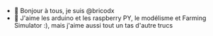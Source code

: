 - 👋 Bonjour à tous, je suis @bricodx
- 👀 J'aime les arduino et les raspberry PY, le modélisme et Farming Simulator :), mais j'aime aussi tout un tas d'autre trucs

<!---
bricodx/bricodx is a ✨ special ✨ repository because its `README.md` (this file) appears on your GitHub profile.
You can click the Preview link to take a look at your changes.
--->
